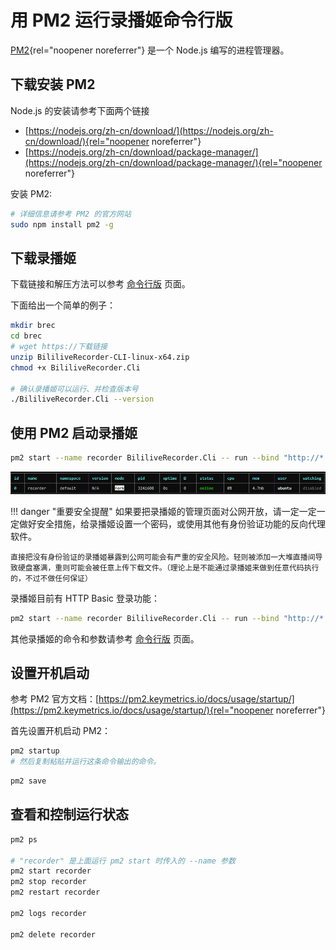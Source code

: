 # 用 PM2 运行录播姬命令行版

[PM2](https://pm2.keymetrics.io/){rel="noopener noreferrer"} 是一个 Node.js 编写的进程管理器。

## 下载安装 PM2

Node.js 的安装请参考下面两个链接

- [https://nodejs.org/zh-cn/download/](https://nodejs.org/zh-cn/download/){rel="noopener noreferrer"}
- [https://nodejs.org/zh-cn/download/package-manager/](https://nodejs.org/zh-cn/download/package-manager/){rel="noopener noreferrer"}

安装 PM2:

```sh
# 详细信息请参考 PM2 的官方网站
sudo npm install pm2 -g
```

## 下载录播姬

下载链接和解压方法可以参考 [命令行版](./cli.md) 页面。

下面给出一个简单的例子：

```sh
mkdir brec
cd brec
# wget https://下载链接
unzip BililiveRecorder-CLI-linux-x64.zip
chmod +x BililiveRecorder.Cli

# 确认录播姬可以运行、并检查版本号
./BililiveRecorder.Cli --version
```

## 使用 PM2 启动录播姬

```sh
pm2 start --name recorder BililiveRecorder.Cli -- run --bind "http://*:2356" "录播工作目录"
```

![使用 PM2 运行的截图](../../assets/images/user-install-cli-pm2.png)

!!! danger "重要安全提醒"
    如果要把录播姬的管理页面对公网开放，请一定一定一定做好安全措施，给录播姬设置一个密码，或使用其他有身份验证功能的反向代理软件。

    直接把没有身份验证的录播姬暴露到公网可能会有严重的安全风险。轻则被添加一大堆直播间导致硬盘塞满，重则可能会被任意上传下载文件。（理论上是不能通过录播姬来做到任意代码执行的，不过不做任何保证）

录播姬目前有 HTTP Basic 登录功能：

```sh
pm2 start --name recorder BililiveRecorder.Cli -- run --bind "http://*:2356" --http-basic-user "用户名" --http-basic-pass "密码" "录播工作目录"
```

其他录播姬的命令和参数请参考 [命令行版](./cli.md) 页面。

## 设置开机启动

参考 PM2 官方文档：[https://pm2.keymetrics.io/docs/usage/startup/](https://pm2.keymetrics.io/docs/usage/startup/){rel="noopener noreferrer"}

首先设置开机启动 PM2：

```sh
pm2 startup
# 然后复制粘贴并运行这条命令输出的命令。
```

```sh
pm2 save
```

## 查看和控制运行状态

```sh
pm2 ps

# "recorder" 是上面运行 pm2 start 时传入的 --name 参数
pm2 start recorder
pm2 stop recorder
pm2 restart recorder

pm2 logs recorder

pm2 delete recorder
```
